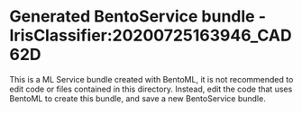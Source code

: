 # Generated BentoService bundle - IrisClassifier:20200725163946_CAD62D

This is a ML Service bundle created with BentoML, it is not recommended to edit
code or files contained in this directory. Instead, edit the code that uses BentoML
to create this bundle, and save a new BentoService bundle.
